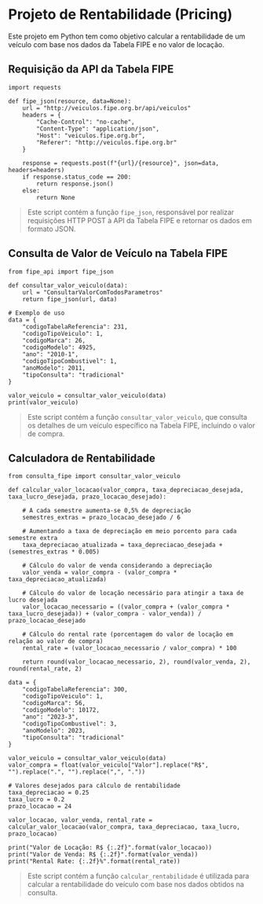 # Projeto de Rentabilidade (Pricing)
Este projeto em Python tem como objetivo calcular a rentabilidade de um veículo com base nos dados da Tabela FIPE e no valor de locação.

## Requisição da API da Tabela FIPE
```
import requests

def fipe_json(resource, data=None):
    url = "http://veiculos.fipe.org.br/api/veiculos"
    headers = {
        "Cache-Control": "no-cache",
        "Content-Type": "application/json",
        "Host": "veiculos.fipe.org.br",
        "Referer": "http://veiculos.fipe.org.br"
    }

    response = requests.post(f"{url}/{resource}", json=data, headers=headers)
    if response.status_code == 200:
        return response.json()
    else:
        return None
```

 > Este script contém a função `fipe_json`, responsável por realizar requisições HTTP POST à API da Tabela FIPE e retornar os dados em formato JSON.

## Consulta de Valor de Veículo na Tabela FIPE

````
from fipe_api import fipe_json

def consultar_valor_veiculo(data):
    url = "ConsultarValorComTodosParametros"
    return fipe_json(url, data)

# Exemplo de uso
data = {
    "codigoTabelaReferencia": 231,
    "codigoTipoVeiculo": 1,
    "codigoMarca": 26,
    "codigoModelo": 4925,
    "ano": "2010-1",
    "codigoTipoCombustivel": 1,
    "anoModelo": 2011,
    "tipoConsulta": "tradicional"
}

valor_veiculo = consultar_valor_veiculo(data)
print(valor_veiculo)
````
> Este script contém a função `consultar_valor_veiculo`, que consulta os detalhes de um veículo específico na Tabela FIPE, incluindo o valor de compra.

## Calculadora de Rentabilidade

````
from consulta_fipe import consultar_valor_veiculo

def calcular_valor_locacao(valor_compra, taxa_depreciacao_desejada, taxa_lucro_desejada, prazo_locacao_desejado):

    # A cada semestre aumenta-se 0,5% de depreciação
    semestres_extras = prazo_locacao_desejado / 6

    # Aumentando a taxa de depreciação em meio porcento para cada semestre extra
    taxa_depreciacao_atualizada = taxa_depreciacao_desejada + (semestres_extras * 0.005)

    # Cálculo do valor de venda considerando a depreciação
    valor_venda = valor_compra - (valor_compra * taxa_depreciacao_atualizada)

    # Cálculo do valor de locação necessário para atingir a taxa de lucro desejada
    valor_locacao_necessario = ((valor_compra + (valor_compra * taxa_lucro_desejada)) + (valor_compra - valor_venda)) / prazo_locacao_desejado

    # Cálculo do rental rate (porcentagem do valor de locação em relação ao valor de compra)
    rental_rate = (valor_locacao_necessario / valor_compra) * 100

    return round(valor_locacao_necessario, 2), round(valor_venda, 2), round(rental_rate, 2)

data = {
    "codigoTabelaReferencia": 300,
    "codigoTipoVeiculo": 1,
    "codigoMarca": 56,
    "codigoModelo": 10172,
    "ano": "2023-3",
    "codigoTipoCombustivel": 3,
    "anoModelo": 2023,
    "tipoConsulta": "tradicional"
}

valor_veiculo = consultar_valor_veiculo(data)
valor_compra = float(valor_veiculo["Valor"].replace("R$", "").replace(".", "").replace(",", "."))

# Valores desejados para cálculo de rentabilidade
taxa_depreciacao = 0.25
taxa_lucro = 0.2
prazo_locacao = 24

valor_locacao, valor_venda, rental_rate = calcular_valor_locacao(valor_compra, taxa_depreciacao, taxa_lucro, prazo_locacao)

print("Valor de Locação: R$ {:.2f}".format(valor_locacao))
print("Valor de Venda: R$ {:.2f}".format(valor_venda))
print("Rental Rate: {:.2f}%".format(rental_rate))
````
> Este script contém a função `calcular_rentabilidade` é utilizada para calcular a rentabilidade do veículo com base nos dados obtidos na consulta.
